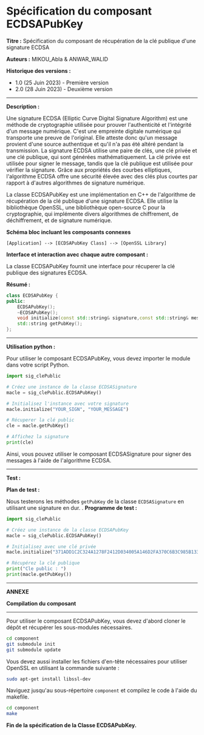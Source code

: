 # Spécification du composant ECDSAPubKey

**Titre :** Spécification du composant de récupération de la clé publique d'une signature ECDSA

**Auteurs :** MIKOU_Abla & ANWAR_WALID

**Historique des versions :**

- 1.0 (25 Juin 2023) - Première version
- 2.0 (28 Juin 2023) - Deuxième version

---

**Description :**

Une signature ECDSA (Elliptic Curve Digital Signature Algorithm) est une méthode de cryptographie utilisée pour prouver l'authenticité et l'intégrité d'un message numérique. C'est une empreinte digitale numérique qui transporte une preuve de l'original. Elle atteste donc qu'un message provient d'une source authentique et qu'il n'a pas été altéré pendant la transmission. La signature ECDSA utilise une paire de clés, une clé privée et une clé publique, qui sont générées mathématiquement. La clé privée est utilisée pour signer le message, tandis que la clé publique est utilisée pour vérifier la signature. Grâce aux propriétés des courbes elliptiques, l'algorithme ECDSA offre une sécurité élevée avec des clés plus courtes par rapport à d'autres algorithmes de signature numérique.

La classe ECDSAPubKey est une implémentation en C++ de l'algorithme de récupération de la clé publique d'une signature ECDSA. Elle utilise la bibliothèque OpenSSL, une bibliothèque open-source C pour la cryptographie, qui implémente divers algorithmes de chiffrement, de déchiffrement, et de signature numérique.


**Schéma bloc incluant les composants connexes**

```
[Application] --> [ECDSAPubKey Class] --> [OpenSSL Library]
```

**Interface et interaction avec chaque autre composant :**

La classe ECDSAPubKey fournit une interface pour récuperer la clé publique des signatures ECDSA.

**Résumé :**

```cpp
class ECDSAPubKey {
public:
    ECDSAPubKey();
    ~ECDSAPubKey();
    void initialize(const std::string& signature,const std::string& message);
    std::string getPubKey();
};
```
---


**Utilisation python :**

Pour utiliser le composant ECDSAPubKey, vous devez importer le module dans votre script Python.

```python
import sig_clePublic

# Créez une instance de la classe ECDSASignature
macle = sig_clePublic.ECDSAPubKey()

# Initialisez l'instance avec votre signature
macle.initialize("YOUR_SIGN", "YOUR_MESSAGE")

# Récuperer la clé public
cle = macle.getPubKey()

# Affichez la signature
print(cle)
```
Ainsi, vous pouvez utiliser le composant ECDSASignature pour signer des messages à l'aide de l'algorithme ECDSA.


---

**Test :**

**Plan de test :**

Nous testerons les méthodes `getPubKey` de la classe `ECDSASignature` en utilisant une signature en dur.
.
**Programme de test :**

```python
import sig_clePublic

# Créez une instance de la classe ECDSAPubKey
macle = sig_clePublic.ECDSAPubKey()

# Initialisez avec une clé privée
macle.initialize("371ADD1C2C324A1278F2412D034005A146D2FA370C6B3C985B133D5C4D97A062EA7FDB202C01DAF04043099544354763290572416B8E22B6B8FF7ED101F6A3C7")

# Récupérez la clé publique
print("Cle public : ")
print(macle.getPubKey())
```

---

**ANNEXE**


**Compilation du composant**

---

Pour utiliser le composant ECDSAPubKey, vous devez d'abord cloner le dépôt et récupérer les sous-modules nécessaires.

```bash
cd component
git submodule init
git submodule update
```
Vous devez aussi installer les fichiers d'en-tête nécessaires pour utiliser OpenSSL en utilisant la commande suivante :

```bash
sudo apt-get install libssl-dev
```

Naviguez jusqu'au sous-répertoire `component` et compilez le code à l'aide du makefile.

```bash
cd component 
make
```

**Fin de la spécification de la Classe ECDSAPubKey.**
